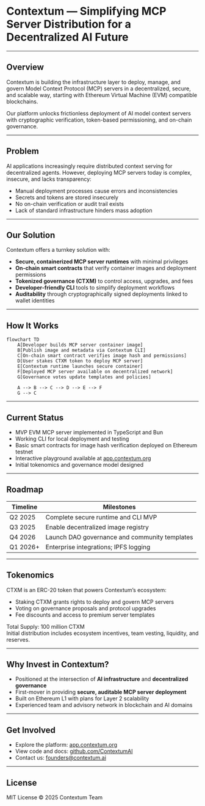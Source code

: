 # Contextum — Simplifying MCP Server Distribution for a Decentralized AI Future

---

## Overview

Contextum is building the infrastructure layer to deploy, manage, and govern Model Context Protocol (MCP) servers in a decentralized, secure, and scalable way, starting with Ethereum Virtual Machine (EVM) compatible blockchains.

Our platform unlocks frictionless deployment of AI model context servers with cryptographic verification, token-based permissioning, and on-chain governance.

---

## Problem

AI applications increasingly require distributed context serving for decentralized agents. However, deploying MCP servers today is complex, insecure, and lacks transparency:

- Manual deployment processes cause errors and inconsistencies  
- Secrets and tokens are stored insecurely  
- No on-chain verification or audit trail exists  
- Lack of standard infrastructure hinders mass adoption  

---

## Our Solution

Contextum offers a turnkey solution with:

- **Secure, containerized MCP server runtimes** with minimal privileges  
- **On-chain smart contracts** that verify container images and deployment permissions  
- **Tokenized governance (CTXM)** to control access, upgrades, and fees  
- **Developer-friendly CLI** tools to simplify deployment workflows  
- **Auditability** through cryptographically signed deployments linked to wallet identities  

---

## How It Works

```mermaid
flowchart TD
    A[Developer builds MCP server container image]
    B[Publish image and metadata via Contextum CLI]
    C[On-chain smart contract verifies image hash and permissions]
    D[User stakes CTXM token to deploy MCP server]
    E[Contextum runtime launches secure container]
    F[Deployed MCP server available on decentralized network]
    G[Governance votes update templates and policies]

    A --> B --> C --> D --> E --> F
    G --> C
```

---

## Current Status

- MVP EVM MCP server implemented in TypeScript and Bun  
- Working CLI for local deployment and testing  
- Basic smart contracts for image hash verification deployed on Ethereum testnet  
- Interactive playground available at [app.contextum.org](https://app.contextum.org)  
- Initial tokenomics and governance model designed  

---

## Roadmap

| Timeline  | Milestones                             |
| --------- | ------------------------------------ |
| Q2 2025   | Complete secure runtime and CLI MVP  |
| Q3 2025   | Enable decentralized image registry  |
| Q4 2026   | Launch DAO governance and community templates |
| Q1 2026+  | Enterprise integrations; IPFS logging |

---

## Tokenomics

CTXM is an ERC-20 token that powers Contextum’s ecosystem:  

- Staking CTXM grants rights to deploy and govern MCP servers  
- Voting on governance proposals and protocol upgrades  
- Fee discounts and access to premium server templates  

Total Supply: 100 million CTXM  
Initial distribution includes ecosystem incentives, team vesting, liquidity, and reserves.

---

## Why Invest in Contextum?

- Positioned at the intersection of **AI infrastructure** and **decentralized governance**  
- First-mover in providing **secure, auditable MCP server deployment**  
- Built on Ethereum L1 with plans for Layer 2 scalability  
- Experienced team and advisory network in blockchain and AI domains  

---

## Get Involved

- Explore the platform: [app.contextum.org](https://app.contextum.org)  
- View code and docs: [github.com/ContextumAI](https://github.com/ContextumAI)  
- Contact us: founders@contextum.ai  

---

## License

MIT License © 2025 Contextum Team
